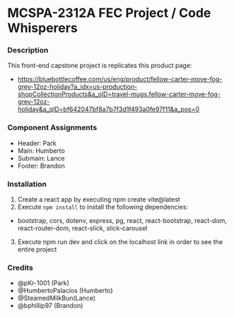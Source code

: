 # MCSPA-2312A FEC Project / Code Whisperers


### Description
This front-end capstone project is replicates this product page:
- https://bluebottlecoffee.com/us/eng/product/fellow-carter-move-fog-grey-12oz-holiday?a_idx=us-production-shopCollectionProducts&a_oID=travel-mugs.fellow-carter-move-fog-grey-12oz-holiday&a_qID=bf642047bf8a7b7f3d1f493a0fe97f11&a_pos=0

### Component Assignments
- Header: Park
- Main: Humberto
- Submain: Lance
- Footer: Brandon

### Installation
1) Create a react app by executing npm create vite@latest
2) Execute ``npm install`` to install the following dependencies:
  - bootstrap, cors, dotenv, express, pg, react, react-bootstrap, react-dom, react-router-dom, react-slick, slick-carousel 
3) Execute npm run dev and click on the localhost link in order to see the entire project

### Credits 
- @pKr-1001 (Park)
- @HumbertoPalacios (Humberto)
- @SteamedMilkBun(Lance)
- @bphillip97 (Brandon)
